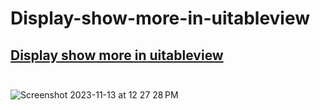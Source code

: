 # Display-show-more-in-uitableview

## [Display show more in uitableview](https://stackoverflow.com/questions/34266955/display-show-more-in-uitableview) <br><br>

![Screenshot 2023-11-13 at 12 27 28 PM](https://github.com/Experimenters1/Display-show-more-in-uitableview/assets/64000769/9fbbd12c-e884-4799-84c6-3e0f60aefadd)

